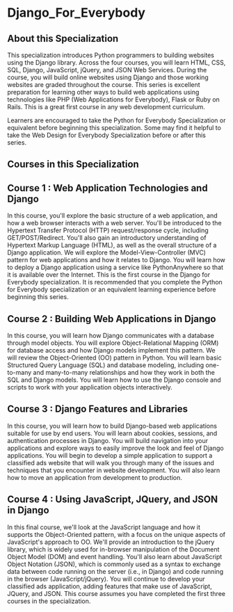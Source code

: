 # Django_For_Everybody<br>

## About this Specialization<br>
This specialization introduces Python programmers to building websites using the Django library. Across the four courses, you will learn HTML, CSS, SQL, Django, JavaScript, jQuery, and JSON Web Services.  During the course, you will build online websites using Django and those working websites are graded throughout the course. This series is  excellent preparation for learning other ways to build web applications using technologies like PHP (Web Applications for Everybody), Flask or Ruby on Rails.  This is a great first course in any web development curriculum.<br>

Learners are encouraged to take the Python for Everybody Specialization or equivalent before beginning this specialization. Some may find it helpful to take the Web Design for Everybody Specialization before or after this series.<br>

## Courses in this Specialization<br>

<h2>Course 1 : Web Application Technologies and Django <br></h2>
In this course, you'll explore the basic structure of a web application, and how a web browser interacts with a web server. You'll be introduced to the Hypertext Transfer Protocol (HTTP) request/response cycle, including GET/POST/Redirect. You'll also gain an introductory understanding of Hypertext Markup Language (HTML), as well as the overall structure of a Django application. We will explore the Model-View-Controller (MVC) pattern for web applications and how it relates to Django. You will learn how to deploy a Django application using a service like PythonAnywhere so that it is available over the Internet. This is the first course in the Django for Everybody specialization. It is recommended that you complete the Python for Everybody specialization or an equivalent learning experience before beginning this series.<br>

<h2>Course 2 : Building Web Applications in Django<br></h2>
In this course, you will learn how Django communicates with a database through model objects. You will explore Object-Relational Mapping (ORM) for database access and how Django models implement this pattern. We will review the Object-Oriented (OO) pattern in Python. You will learn basic Structured Query Language (SQL) and database modeling, including one-to-many and many-to-many relationships and how they work in both the SQL and Django models. You will learn how to use the Django console and scripts to work with your application objects interactively.<br>

<h2>Course 3 : Django Features and Libraries<br></h2>
In this course, you will learn how to build Django-based web applications suitable for use by end users. You will learn about cookies, sessions, and authentication processes in Django. You will build navigation into your applications and explore ways to easily improve the look and feel of Django applications. You will begin to develop a simple application to support a classified ads website that will walk you through many of the issues and techniques that you encounter in website development. You will also learn how to move an application from development to production.<br>

<h2>Course 4 : Using JavaScript, JQuery, and JSON in Django<br></h2>
In this final course, we'll look at the JavaScript language and how it supports the Object-Oriented pattern, with a focus on the unique aspects of JavaScript's approach to OO. We'll provide an introduction to the jQuery library, which is widely used for in-browser manipulation of the Document Object Model (DOM) and event handling. You'll also learn about JavaScript Object Notation (JSON), which is commonly used as a syntax to exchange data between code running on the server (i.e., in Django) and code running in the browser (JavaScript/jQuery). You will continue to develop your classified ads application, adding features that make use of JavaScript, JQuery, and JSON. This course assumes you have completed the first three courses in the specialization.<br>
 
